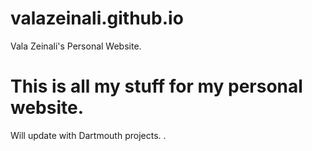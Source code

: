 # valazeinali.github.io
Vala Zeinali's Personal Website.

# This is all my stuff for my personal website.
Will update with Dartmouth projects.
.
